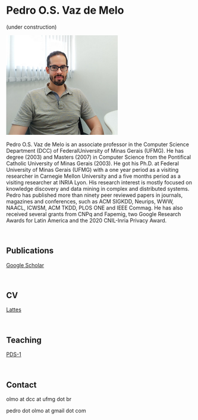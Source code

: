 # Pedro O.S. Vaz de Melo
(under construction)


<img src="./img/pedro.jpg" alt="drawing" width="300"/>

Pedro O.S. Vaz de Melo is an associate professor in the Computer Science Department (DCC) of FederalUniversity of Minas Gerais (UFMG). He has degree (2003) and Masters (2007) in Computer Science from the Pontifical Catholic University of Minas Gerais (2003). He got his Ph.D. at Federal University of Minas Gerais (UFMG) with a one year period as a visiting researcher in Carnegie Mellon University and a five months period as a visiting researcher at INRIA Lyon. His research interest is mostly focused on knowledge discovery and data mining in complex and distributed systems. Pedro has published more than ninety peer reviewed papers in journals, magazines and conferences, such as ACM SIGKDD, Neurips, WWW, NAACL, ICWSM, ACM TKDD, PLOS ONE and IEEE Commag. He has also received several grants from CNPq and Fapemig, two Google Research Awards for Latin America and the 2020 CNIL-Inria Privacy Award.

<BR>

## Publications

[Google Scholar](https://scholar.google.com/citations?user=WjS15esAAAAJ&hl=en)

<BR>


## CV
[Lattes](http://lattes.cnpq.br/3262926164579789)

<BR>

## Teaching

[PDS-1](https://pedroolmo.github.io/teaching/pds1.html)

<BR>

## Contact

olmo at dcc at ufmg dot br

pedro dot olmo at gmail dot com
